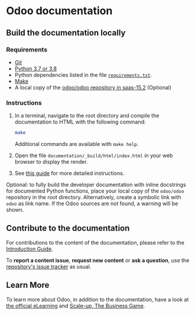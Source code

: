 # Odoo documentation

## Build the documentation locally

### Requirements

- [Git](https://www.odoo.com/documentation/saas-15.2/contributing/documentation.html#install-git)
- [Python 3.7 or 3.8](https://www.odoo.com/documentation/saas-15.2/contributing/documentation.html#python)
- Python dependencies listed in the file [`requirements.txt`](https://github.com/odoo/documentation/tree/saas-15.2/requirements.txt).
- [Make](https://www.odoo.com/documentation/saas-15.2/contributing/documentation.html#make)
- A local copy of the [odoo/odoo repository in saas-15.2](https://github.com/odoo/odoo/tree/saas-15.2) (Optional)

### Instructions

1. In a terminal, navigate to the root directory and compile the documentation to HTML with the
   following command:

   ```sh
   make
   ```

   Additional commands are available with `make help`.

2. Open the file `documentation/_build/html/index.html` in your web browser to display the render.

3. See [this guide](https://www.odoo.com/documentation/saas-15.2/contributing/documentation.html#preview-your-changes)
   for more detailed instructions.

Optional: to fully build the developer documentation with inline docstrings for documented Python
functions, place your local copy of the `odoo/odoo` repository in the root directory. Alternatively,
create a symbolic link with `odoo` as link name. If the Odoo sources are not found, a warning will
be shown.

## Contribute to the documentation

For contributions to the content of the documentation, please refer to the
[Introduction Guide](https://www.odoo.com/documentation/saas-15.2/contributing/documentation.html).

To **report a content issue**, **request new content** or **ask a question**, use the
[repository's issue tracker](https://github.com/odoo/documentation-user/issues) as usual.

## Learn More

To learn more about Odoo, in addition to the documentation, have a look at
[the official eLearning](https://odoo.com/slides) and
[Scale-up, The Business Game](https://www.odoo.com/page/scale-up-business-game).